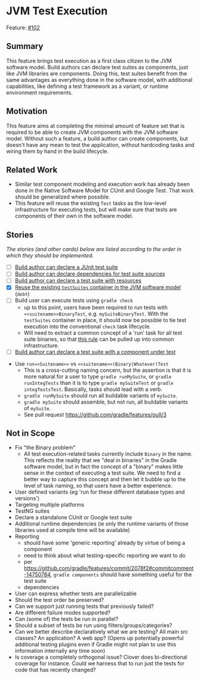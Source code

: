 # JVM Test Execution

Feature: [#102](https://github.com/gradle/langos/issues/102)

## Summary
This feature brings test execution as a first class citizen to the JVM software model. Build authors can declare test suites as components, just like JVM libraries are components. Doing this, test suites benefit from the same advantages as everything done in the software model, with additional capabilities, like defining a test framework as a variant, or runtime environment requirements.

## Motivation
This feature aims at completing the minimal amount of feature set that is required to be able to create JVM components with the JVM software model. Without such a feature, a build author can create components, but doesn't have any mean to test the application, without hardcoding tasks and wiring them by hand in the build lifecycle.

## Related Work
 - Similar test component modeling and execution work has already been done in the Native Software Model for CUnit and Google Test. That work should be generalized where possible.
 - This feature will reuse the existing `Test` tasks as the low-level infrastructure for executing tests, but will make sure that tests are components of their own in the software model.

## Stories
_The stories (and other cards) below are listed according to the order in which they should be implemented._

 - [ ] [Build author can declare a JUnit test suite](with-junit)
 - [ ] [Build author can declare dependencies for test suite sources](with-dependencies)
 - [ ] [Build author can declare a test suite with resources](with-resources)
 - [x] [Reuse the existing `testSuites` container in the JVM software model](test-suites-container) (`debt`)
 - [ ] Build user can execute tests using `gradle check`
   - up to this point, users have been required to run tests with `<<suitename>>BinaryTest`, e.g. `mySuiteBinaryTest`. With the `testSuites` container in place, it should now be possible to tie test execution into the conventional `check` task lifecycle.
   - Will need to extract a common concept of a 'run' task for all test suite binaries, so that [this rule](https://github.com/gradle/gradle/blob/229d8c7ef9995277e06362675606a0dfb90b9d5e/subprojects/platform-native/src/main/groovy/org/gradle/nativeplatform/test/plugins/NativeBinariesTestPlugin.java#L94-L94) can be pulled up into common infrastructure.
 - [ ] [Build author can declare a test suite with a component under test](with-component-under-test)
 - Use `run<<Suitename>>` vs `<<suitename>>(Binary|Whatever)Test`
   - This is a cross-cutting naming concern, but the assertion is that it is more natural for a user to type `gradle runMySuite`, or `gradle runIntegTests` than it is to type `gradle mySuiteTest` or `gradle integTestsTest`. Basically, tasks should lead with a verb.
   - `gradle runMySuite` should run all buildable variants of `mySuite`.
   - `gradle mySuite` should assemble, but not run, all buildable variants of `mySuite`.
   - See pull request https://github.com/gradle/features/pull/3

## Not in Scope
 - Fix "the Binary problem"
   - All test execution-related tasks currently include `Binary` in the name. This reflects the reality that we "deal in binaries" in the Gradle software model, but in fact the concept of a "binary" makes little sense in the context of executing a test suite. We need to find a better way to capture this concept and then let it bubble up to the level of task naming, so that users have a better experience.
 - User defined variants (eg 'run for these different database types and versions')
 - Targeting multiple platforms
 - TestNG suites
 - Declare a standalone CUnit or Google test suite
 - Additional runtime dependencies (ie only the runtime variants of those libraries used at compile time will be available)
 - Reporting
   - should have some 'generic reporting' already by virtue of being a component
   - need to think about what testing-specific reporting we want to do
   - per https://github.com/gradle/features/commit/2078f2#commitcomment-14750784, `gradle components` should have something useful for the test suite
   - dependencies
 - User can express whether tests are parallelizable
 - Should the test order be preserved?
 - Can we support just running tests that previously failed?
 - Are different failure modes supported?
 - Can (some of) the tests be run in parallel?
 - Should a subset of tests be run using filters/groups/categories?
 - Can we better describe declaratively what we are testing? All main src classes? An application? A web app? (Opens up potentially powerful additional testing plugins even if Gradle might not plan to use this information internally any time soon)
 - Is coverage a completely orthogonal issue? Clover does bi-directional coverage for instance. Could we harness that to run just the tests for code that has recently changed?
